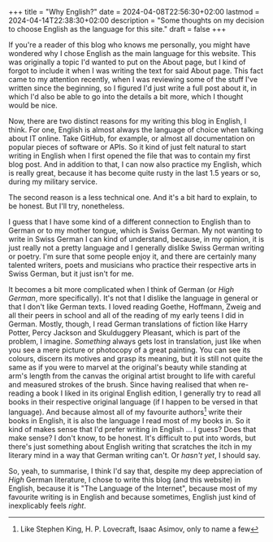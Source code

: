 +++
title = "Why English?"
date = 2024-04-08T22:56:30+02:00
lastmod = 2024-04-14T22:38:30+02:00
description = "Some thoughts on my decision to choose English as the language for this site."
draft = false
+++

If you're a reader of this blog who knows me personally, you might have
wondered why I chose English as the main language for this website. This was
originally a topic I'd wanted to put on the About page, but I kind of forgot to
include it when I was writing the text for said About page. This fact came to my
attention recently, when I was reviewing some of the stuff I've written since
the beginning, so I figured I'd just write a full post about it, in which I'd
also be able to go into the details a bit more, which I thought would be nice.

Now, there are two distinct reasons for my writing this blog in English, I
think. For one, English is almost always the language of choice when talking
about IT online. Take GitHub, for example, or almost all documentation on
popular pieces of software or APIs. So it kind of just felt natural to start
writing in English when I first opened the file that was to contain my first
blog post. And in addition to that, I can now also practice my English, which is
really great, because it has become quite rusty in the last 1.5 years or so,
during my military service.

The second reason is a less technical one. And it's a bit hard to explain, to be
honest. But I'll try, nonetheless.

I guess that I have some kind of a different connection to English than to
German or to my mother tongue, which is Swiss German. My not wanting to write in
Swiss German I can kind of understand, because, in my opinion, it is just really
not a pretty language and I generally dislike Swiss German writing or poetry.
I'm sure that some people enjoy it, and there are certainly many talented
writers, poets and musicians who practice their respective arts in Swiss German,
but it just isn't for me.

It becomes a bit more complicated when I think of German (or *High German*, more
specifically). It's not that I dislike the language in general or that I don't
like German texts. I loved reading Goethe, Hoffmann, Zweig and all their peers
in school and all of the reading of my early teens I did in German. Mostly,
though, I read German translations of fiction like Harry Potter, Percy Jackson
and Skulduggery Pleasant, which is part of the problem, I imagine. *Something*
always gets lost in translation, just like when you see a mere picture or
photocopy of a great painting. You can see its colours, discern its motives and
grasp its meaning, but it is still not quite the same as if you were to marvel
at the original's beauty while standing at arm's length from the canvas the
original artist brought to life with careful and measured strokes of the brush.
Since having realised that when re-reading a book I liked in its original
English edition, I generally try to read all books in their respective original
language (if I happen to be versed in that language). And because almost all of my
favourite authors[^1] write their books in English, it is also the language I
read most of my books in. So it kind of makes sense that I'd prefer writing in
English ... I guess? Does that make sense? I don't know, to be honest. It's
difficult to put into words, but there's just something about English writing
that scratches the itch in my literary mind in a way that German writing can't.
Or *hasn't yet*, I should say.

So, yeah, to summarise, I think I'd say that, despite my deep appreciation of
*High* German literature, I chose to write this blog (and this website) in
English, because it is "The Language of the Internet", because most of my
favourite writing is in English and because sometimes, English just kind of
inexplicably feels *right*.

[^1]: Like Stephen King, H. P. Lovecraft, Isaac Asimov, only to name a few
